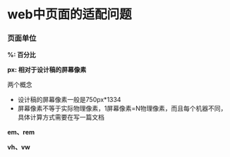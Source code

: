 # web中页面的适配问题

### 页面单位

**%: 百分比**

**px: 相对于设计稿的屏幕像素**

两个概念
  - 设计稿的屏幕像素一般是750px*1334
  - 屏幕像素不等于实际物理像素，1屏幕像素=N物理像素，而且每个机器不同，具体计算方式需要在写一篇文档

**em、rem**

**vh、vw**
